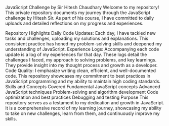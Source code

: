 JavaScript Challenge by Sir Hitesh Chaudhary
Welcome to my repository! This private repository documents my journey through the JavaScript challenge by Hitesh Sir. As part of his course, I have committed to daily uploads and detailed reflections on my progress and experiences.

Repository Highlights
Daily Code Updates: Each day, I have tackled new tasks and challenges, uploading my solutions and explanations. This consistent practice has honed my problem-solving skills and deepened my understanding of JavaScript.
Experience Logs: Accompanying each code update is a log of my experiences for that day. These logs detail the challenges I faced, my approach to solving problems, and key learnings. They provide insight into my thought process and growth as a developer.
Code Quality: I emphasize writing clean, efficient, and well-documented code. This repository showcases my commitment to best practices in JavaScript programming and my ability to maintain high coding standards.
Skills and Concepts Covered
Fundamental JavaScript concepts
Advanced JavaScript techniques
Problem-solving and algorithm development
Code optimization and best practices
Debugging and testing
Purpose
This repository serves as a testament to my dedication and growth in JavaScript. It is a comprehensive record of my learning journey, showcasing my ability to take on new challenges, learn from them, and continuously improve my skills.